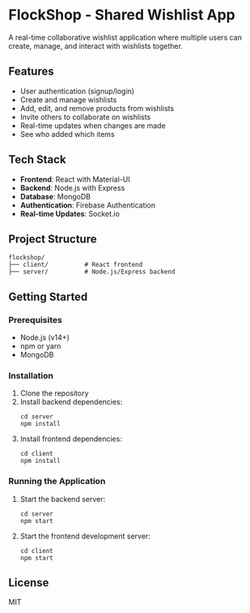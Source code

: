 # FlockShop - Shared Wishlist App

A real-time collaborative wishlist application where multiple users can create, manage, and interact with wishlists together.

## Features

- User authentication (signup/login)
- Create and manage wishlists
- Add, edit, and remove products from wishlists
- Invite others to collaborate on wishlists
- Real-time updates when changes are made
- See who added which items

## Tech Stack

- **Frontend**: React with Material-UI
- **Backend**: Node.js with Express
- **Database**: MongoDB
- **Authentication**: Firebase Authentication
- **Real-time Updates**: Socket.io

## Project Structure

```
flockshop/
├── client/          # React frontend
├── server/          # Node.js/Express backend
```

## Getting Started

### Prerequisites

- Node.js (v14+)
- npm or yarn
- MongoDB

### Installation

1. Clone the repository
2. Install backend dependencies:
   ```
   cd server
   npm install
   ```
3. Install frontend dependencies:
   ```
   cd client
   npm install
   ```

### Running the Application

1. Start the backend server:
   ```
   cd server
   npm start
   ```
2. Start the frontend development server:
   ```
   cd client
   npm start
   ```

## License

MIT
